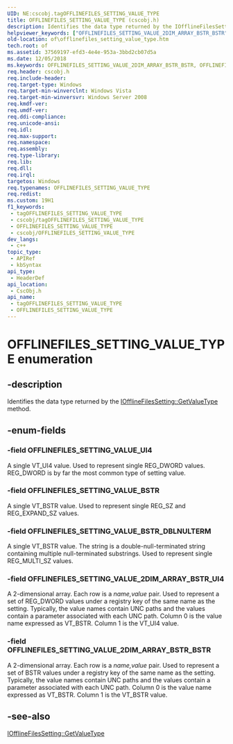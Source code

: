 ```yaml
---
UID: NE:cscobj.tagOFFLINEFILES_SETTING_VALUE_TYPE
title: OFFLINEFILES_SETTING_VALUE_TYPE (cscobj.h)
description: Identifies the data type returned by the IOfflineFilesSetting::GetValueType method.
helpviewer_keywords: ["OFFLINEFILES_SETTING_VALUE_2DIM_ARRAY_BSTR_BSTR","OFFLINEFILES_SETTING_VALUE_2DIM_ARRAY_BSTR_UI4","OFFLINEFILES_SETTING_VALUE_BSTR","OFFLINEFILES_SETTING_VALUE_BSTR_DBLNULTERM","OFFLINEFILES_SETTING_VALUE_TYPE","OFFLINEFILES_SETTING_VALUE_TYPE enumeration [Offline Files]","OFFLINEFILES_SETTING_VALUE_UI4","cscobj/OFFLINEFILES_SETTING_VALUE_2DIM_ARRAY_BSTR_BSTR","cscobj/OFFLINEFILES_SETTING_VALUE_2DIM_ARRAY_BSTR_UI4","cscobj/OFFLINEFILES_SETTING_VALUE_BSTR","cscobj/OFFLINEFILES_SETTING_VALUE_BSTR_DBLNULTERM","cscobj/OFFLINEFILES_SETTING_VALUE_TYPE","cscobj/OFFLINEFILES_SETTING_VALUE_UI4","of.offlinefiles_setting_value_type"]
old-location: of\offlinefiles_setting_value_type.htm
tech.root: of
ms.assetid: 37569197-efd3-4e4e-953a-3bbd2cb07d5a
ms.date: 12/05/2018
ms.keywords: OFFLINEFILES_SETTING_VALUE_2DIM_ARRAY_BSTR_BSTR, OFFLINEFILES_SETTING_VALUE_2DIM_ARRAY_BSTR_UI4, OFFLINEFILES_SETTING_VALUE_BSTR, OFFLINEFILES_SETTING_VALUE_BSTR_DBLNULTERM, OFFLINEFILES_SETTING_VALUE_TYPE, OFFLINEFILES_SETTING_VALUE_TYPE enumeration [Offline Files], OFFLINEFILES_SETTING_VALUE_UI4, cscobj/OFFLINEFILES_SETTING_VALUE_2DIM_ARRAY_BSTR_BSTR, cscobj/OFFLINEFILES_SETTING_VALUE_2DIM_ARRAY_BSTR_UI4, cscobj/OFFLINEFILES_SETTING_VALUE_BSTR, cscobj/OFFLINEFILES_SETTING_VALUE_BSTR_DBLNULTERM, cscobj/OFFLINEFILES_SETTING_VALUE_TYPE, cscobj/OFFLINEFILES_SETTING_VALUE_UI4, of.offlinefiles_setting_value_type
req.header: cscobj.h
req.include-header: 
req.target-type: Windows
req.target-min-winverclnt: Windows Vista
req.target-min-winversvr: Windows Server 2008
req.kmdf-ver: 
req.umdf-ver: 
req.ddi-compliance: 
req.unicode-ansi: 
req.idl: 
req.max-support: 
req.namespace: 
req.assembly: 
req.type-library: 
req.lib: 
req.dll: 
req.irql: 
targetos: Windows
req.typenames: OFFLINEFILES_SETTING_VALUE_TYPE
req.redist: 
ms.custom: 19H1
f1_keywords:
 - tagOFFLINEFILES_SETTING_VALUE_TYPE
 - cscobj/tagOFFLINEFILES_SETTING_VALUE_TYPE
 - OFFLINEFILES_SETTING_VALUE_TYPE
 - cscobj/OFFLINEFILES_SETTING_VALUE_TYPE
dev_langs:
 - c++
topic_type:
 - APIRef
 - kbSyntax
api_type:
 - HeaderDef
api_location:
 - CscObj.h
api_name:
 - tagOFFLINEFILES_SETTING_VALUE_TYPE
 - OFFLINEFILES_SETTING_VALUE_TYPE
---
```


# OFFLINEFILES_SETTING_VALUE_TYPE enumeration


## -description

Identifies the data type returned by the <a href="/previous-versions/windows/desktop/api/cscobj/nf-cscobj-iofflinefilessetting-getvaluetype">IOfflineFilesSetting::GetValueType</a> method.

## -enum-fields

### -field OFFLINEFILES_SETTING_VALUE_UI4

A single VT_UI4 value. Used to represent single REG_DWORD values. REG_DWORD is by far the most common type of setting value.

### -field OFFLINEFILES_SETTING_VALUE_BSTR

A single VT_BSTR value.  Used to represent single REG_SZ and REG_EXPAND_SZ values.

### -field OFFLINEFILES_SETTING_VALUE_BSTR_DBLNULTERM

A single VT_BSTR value.  The string is a double-null-terminated string containing multiple null-terminated substrings. Used to represent single REG_MULTI_SZ values.

### -field OFFLINEFILES_SETTING_VALUE_2DIM_ARRAY_BSTR_UI4

A 2-dimensional array.  Each row is a <i>name,value</i> pair. Used to represent a set of REG_DWORD values under a registry key of the same name as the setting.  Typically, the value names contain UNC paths and the values contain a parameter associated with each UNC path. Column 0 is the value name expressed as VT_BSTR. Column 1 is the VT_UI4 value.

### -field OFFLINEFILES_SETTING_VALUE_2DIM_ARRAY_BSTR_BSTR

A 2-dimensional array.  Each row is a <i>name,value</i> pair. Used to represent a set of BSTR values under a registry key of the same name as the setting.  Typically, the value names contain UNC paths and the values contain a parameter associated with each UNC path. Column 0 is the value name expressed as VT_BSTR. Column 1 is the VT_BSTR value.

## -see-also

<a href="/previous-versions/windows/desktop/api/cscobj/nf-cscobj-iofflinefilessetting-getvaluetype">IOfflineFilesSetting::GetValueType</a>

